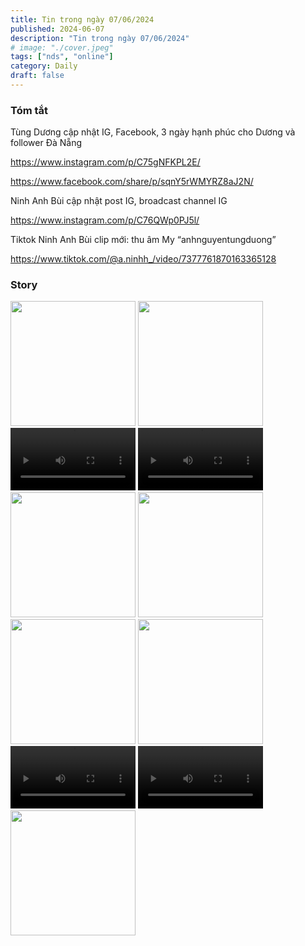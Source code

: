 ```yaml
---
title: Tin trong ngày 07/06/2024
published: 2024-06-07
description: "Tin trong ngày 07/06/2024"
# image: "./cover.jpeg"
tags: ["nds", "online"]
category: Daily
draft: false
---
```


### Tóm tắt

Tùng Dương cập nhật IG, Facebook, 3 ngày hạnh phúc cho Dương và follower Đà Nẵng

https://www.instagram.com/p/C75gNFKPL2E/

https://www.facebook.com/share/p/sqnY5rWMYRZ8aJ2N/


Ninh Anh Bùi cập nhật post IG, broadcast channel IG 

https://www.instagram.com/p/C76QWp0PJ5l/


Tiktok Ninh Anh Bùi clip mới: thu âm My “anhnguyentungduong”

https://www.tiktok.com/@a.ninhh_/video/7377761870163365128



### Story 

<img width="200" src="https://github.com/ninhduongsummary/ninhduongsummary/assets/174809384/35a38137-401d-414c-86ac-5d9e235588f3" />

<img width="200" src="https://github.com/ninhduongsummary/ninhduongsummary/assets/174809384/30349866-9987-4345-a722-cde9c1684d94" />

<video width="200" controls>
  <source src="https://github.com/ninhduongsummary/ninhduongsummary/assets/174809384/5feffdc4-957f-4ae9-aff9-526bc5d87bff" type="video/mp4">
</video>

<video width="200" controls>
  <source src="https://github.com/ninhduongsummary/ninhduongsummary/assets/174809384/5083ab16-1138-4284-830b-1339f265c344" type="video/mp4">
</video>

<img width="200" src="https://github.com/ninhduongsummary/ninhduongsummary/assets/174809384/3812892d-bf47-4dd5-8efa-30f3a4b94000" />

<img width="200" src="https://github.com/ninhduongsummary/ninhduongsummary/assets/174809384/8db19cbb-78f7-4fcf-b942-71f9cc185712" />

<img width="200" src="https://github.com/ninhduongsummary/ninhduongsummary/assets/174809384/620d3bcf-a4b0-499f-8202-83f8c0ac08e1" />

<img width="200" src="https://github.com/ninhduongsummary/ninhduongsummary/assets/174809384/1e044f43-425d-4449-a55f-f0f2104c534c" />

<video width="200" controls>
  <source src="https://github.com/ninhduongsummary/ninhduongsummary/assets/174809384/ca05b66b-2c20-4532-a060-babc10aaba29" type="video/mp4">
</video>

<video width="200" controls>
  <source src="https://github.com/ninhduongsummary/ninhduongsummary/assets/174809384/ef2b4024-3941-4323-987b-2bc807f81538" type="video/mp4">
</video>

<img width="200" src="https://github.com/ninhduongsummary/ninhduongsummary/assets/174809384/d75f99e7-3e4d-4a25-8694-2b8318864270" />



